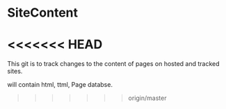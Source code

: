 # SiteContent
<<<<<<< HEAD
=======
This git is to track changes to the content of pages on hosted and tracked sites.

will contain html, ttml, Page databse.
>>>>>>> origin/master
